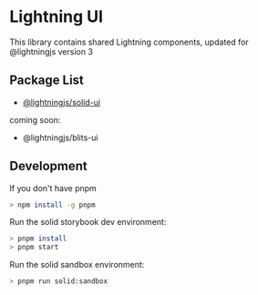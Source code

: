 <!--
  Copyright 2023 Comcast Cable Communications Management, LLC
  Licensed under the Apache License, Version 2.0 (the "License");
  you may not use this file except in compliance with the License.
  You may obtain a copy of the License at

  http://www.apache.org/licenses/LICENSE-2.0

  Unless required by applicable law or agreed to in writing, software
  distributed under the License is distributed on an "AS IS" BASIS,
  WITHOUT WARRANTIES OR CONDITIONS OF ANY KIND, either express or implied.
  See the License for the specific language governing permissions and
  limitations under the License.

  SPDX-License-Identifier: Apache-2.0
-->

# Lightning UI

This library contains shared Lightning components, updated for @lightningjs version 3

## Package List
- [@lightningjs/solid-ui](https://github.com/lightning-js/ui-components/blob/main/src/packages/solid/README.md)

coming soon:

- @lightningjs/blits-ui

## Development

If you don't have pnpm

```sh
> npm install -g pnpm
```

Run the solid storybook dev environment:

```sh
> pnpm install
> pnpm start
```

Run the solid sandbox environment:

```sh
> pnpm run solid:sandbox
```
